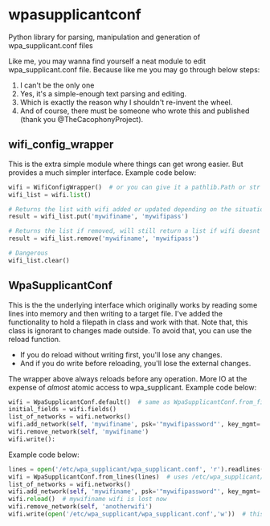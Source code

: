# wpasupplicantconf
Python library for parsing, manipulation and generation of wpa_supplicant.conf files

Like me, you may wanna find yourself a neat module to edit wpa_supplicant.conf file.
Because like me you may go through below steps:
1. I can't be the only one
2. Yes, it's a simple-enough text parsing and editing.
3. Which is exactly the reason why I shouldn't re-invent the wheel.
4. And of course, there must be someone who wrote this and published (thank you @TheCacophonyProject).

## wifi_config_wrapper
This is the extra simple module where things can get wrong easier. But provides a much simpler interface.
Example code below:
```python
wifi = WifiConfigWrapper()  # or you can give it a pathlib.Path or str
wifi_list = wifi.list()

# Returns the list with wifi added or updated depending on the situation
result = wifi_list.put('mywifiname', 'mywifipass')

# Returns the list if removed, will still return a list if wifi doesnt exist
result = wifi_list.remove('mywifiname', 'mywifipass')

# Dangerous
wifi_list.clear()
```


## WpaSupplicantConf
This is the the underlying interface which originally works by reading some lines into memory and then writing to a target file.
I've added the functionality to hold a filepath in class and work with that. Note that, this class is ignorant to changes made outside.
To avoid that, you can use the reload function. 
 - If you do reload without writing first, you'll lose any changes. 
 - And if you do write before reloading, you'll lose the external changes. 

The wrapper above always reloads before any operation. More IO at the expense of *almost* atomic access to wpa_supplicant.
Example code below:
```python
wifi = WpaSupplicantConf.default()  # same as WpaSupplicantConf.from_file('/etc/wpa_supplicant/wpa_supplicant.conf')
initial_fields = wifi.fields()
list_of_networks = wifi.networks()
wifi.add_network(self, 'mywifiname', psk='"mywifipassword"', key_mgmt='WPA-PSK')
wifi.remove_network(self, 'mywifiname')
wifi.write():
```
Example code below:
```python
lines = open('/etc/wpa_supplicant/wpa_supplicant.conf', 'r').readlines()
wifi = WpaSupplicantConf.from_lines(lines)  # uses /etc/wpa_supplicant/wpa_supplicant.conf
list_of_networks = wifi.networks()
wifi.add_network(self, 'mywifiname', psk='"mywifipassword"', key_mgmt='WPA-PSK')
wifi.reload()  # mywifiname wifi is lost now
wifi.remove_network(self, 'anotherwifi')
wifi.write(open('/etc/wpa_supplicant/wpa_supplicant.conf','w'))  # this can take a str, an IOBase or a pathlib.Path
```
